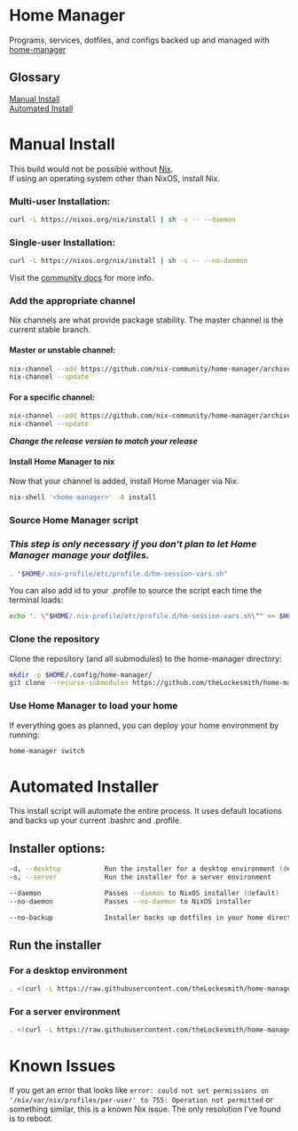 # Home Manager
Programs, services, dotfiles, and configs backed up and managed with [home-manager][1]


## Glossary
[Manual Install](#manual-install)  
[Automated Install](#automated-installer)  


# Manual Install
This build would not be possible without [Nix][2].  
If using an operating system other than NixOS, install Nix.  
### Multi-user Installation:
```zsh
curl -L https://nixos.org/nix/install | sh -s -- --daemon
```

### Single-user Installation:
```zsh
curl -L https://nixos.org/nix/install | sh -s -- --no-daemon
```

Visit the [community docs][3] for more info.

### Add the appropriate channel
Nix channels are what provide package stability. The master channel is the current stable branch.

#### Master or unstable channel:
```zsh
nix-channel --add https://github.com/nix-community/home-manager/archive/master.tar.gz home-manager
nix-channel --update
```

#### For a specific channel:
```zsh
nix-channel --add https://github.com/nix-community/home-manager/archive/release-23.11.tar.gz home-manager
nix-channel --update
```
***Change the release version to match your release***

#### Install Home Manager to nix
Now that your channel is added, install Home Manager via Nix.
```zsh
nix-shell '<home-manager>' -A install
```

### Source Home Manager script
### ***This step is only necessary if you don't plan to let Home Manager manage your dotfiles.***
```zsh
. "$HOME/.nix-profile/etc/profile.d/hm-session-vars.sh"
```

You can also add id to your .profile to source the script each time the terminal loads:
```zsh
echo ". \"$HOME/.nix-profile/etc/profile.d/hm-session-vars.sh\"" >> $HOME/.profile
```

### Clone the repository
Clone the repository (and all submodules) to the home-manager directory:
```zsh
mkdir -p $HOME/.config/home-manager/
git clone --recurse-submodules https://github.com/theLockesmith/home-manager.git $HOME/.config/home-manager
```

### Use Home Manager to load your home
If everything goes as planned, you can deploy your home environment by running:
```zsh
home-manager switch
```

# Automated Installer
This install script will automate the entire process. It uses default locations and backs up your current .bashrc and .profile.

## Installer options:
```zsh
-d, --desktop           Run the installer for a desktop environment (default)
-s, --server            Run the installer for a server environment

--daemon                Passes --daemon to NixOS installer (default)
--no-daemon             Passes --no-daemon to NixOS installer

--no-backup             Installer backs up dotfiles in your home directory by default. Use this flag to disable backups of dotfiles. *It is not advised to use this flag the first time you run this.
```

## Run the installer
### For a desktop environment
```zsh
. <(curl -L https://raw.githubusercontent.com/theLockesmith/home-manager/main/.scripts/home-manager-switch) --desktop
```

### For a server environment
```zsh
. <(curl -L https://raw.githubusercontent.com/theLockesmith/home-manager/main/.scripts/home-manager-switch) --server
```

# Known Issues
If you get an error that looks like `error: could not set permissions on '/nix/var/nix/profiles/per-user' to 755: Operation not permitted` or something similar, this is a known Nix issue. The only resolution I've found is to reboot.

[1]: https://github.com/nix-community/home-manager
[2]: https://nix.dev/install-nix
[3]: https://nix-community.github.io/home-manager/index.html
